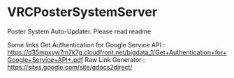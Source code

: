 # VRCPosterSystemServer
Poster System Auto-Updater. Please read readme




Some links
Get Authentication for Google Service API : https://d35mpxyw7m7k7g.cloudfront.net/bigdata_1/Get+Authentication+for+Google+Service+API+.pdf
Raw Link Generator : https://sites.google.com/site/gdocs2direct/
